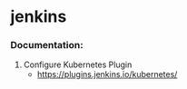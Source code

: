 # jenkins
### Documentation:
1. Configure Kubernetes Plugin
    - https://plugins.jenkins.io/kubernetes/